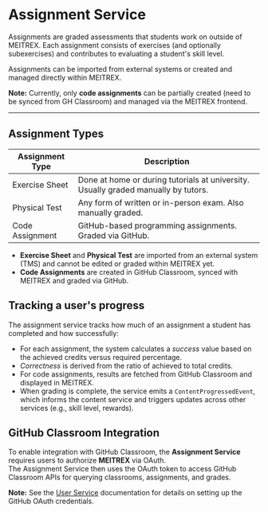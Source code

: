 # Assignment Service

Assignments are graded assessments that students work on outside of MEITREX. Each assignment consists of exercises (and optionally subexercises) and contributes to evaluating a student's skill level.

Assignments can be imported from external systems or created and managed directly within MEITREX.

**Note:** Currently, only **code assignments** can be partially created (need to be synced from GH Classroom) and managed via the MEITREX frontend.

---

## Assignment Types

| Assignment Type  | Description                                                                        |
|------------------|------------------------------------------------------------------------------------|
| Exercise Sheet   | Done at home or during tutorials at university. Usually graded manually by tutors. |
| Physical Test    | Any form of written or in-person exam. Also manually graded.                       |
| Code Assignment  | GitHub-based programming assignments. Graded via GitHub.                           |

- **Exercise Sheet** and **Physical Test** are imported from an external system (TMS) and cannot be edited or graded within MEITREX yet.
- **Code Assignments** are created in GitHub Classroom, synced with MEITREX and graded via GitHub.

## Tracking a user's progress

The assignment service tracks how much of an assignment a student has completed and how successfully:

- For each assignment, the system calculates a *success* value based on the achieved credits versus required percentage.
- *Correctness* is derived from the ratio of achieved to total credits.
- For code assignments, results are fetched from GitHub Classroom and displayed in MEITREX.
- When grading is complete, the service emits a `ContentProgressedEvent`, which informs the content service and triggers updates across other services (e.g., skill level, rewards).


## GitHub Classroom Integration

To enable integration with GitHub Classroom, the **Assignment Service** requires users to authorize **MEITREX** via OAuth.  
The Assignment Service then uses the OAuth token to access GitHub Classroom APIs for querying classrooms, assignments, and grades.

**Note:** See the [User Service](./user-service.md) documentation for details on setting up the GitHub OAuth credentials.
